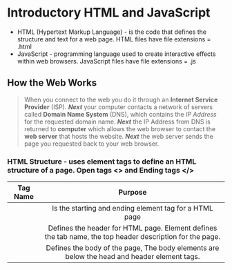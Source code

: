 # Introductory HTML and JavaScript
- HTML (Hypertext Markup Language) - is the code that defines the structure and text for a web page. HTML files have file extensions = .html
- JavaScript - programming language used to create interactive effects within web browsers. JavaScript files have file extensions = .js
## How the Web Works
> When you connect to the web you do it through an **Internet Service Provider** (ISP).
> ***Next*** your computer contacts a network of servers called **Domain Name System** (DNS), which contains the *IP Address* for the requested domain name.
> ***Next*** the IP Address from DNS is returned to **computer** which allows the web browser to contact the **web server** that hosts the website.
> ***Next*** the web server sends the page you requested back to your web browser.
### HTML Structure - uses element tags to define an HTML structure of a page. Open tags <> and Ending tags </>
| Tag Name | Purpose |
| :-: | :-: |
| <html></html> | Is the starting and ending element tag for a HTML page|
| <head></head> | Defines the header for HTML page. Element defines the tab name, the top header description for the page.|
| <body></body> | Defines the body of the page, The body elements are below the head and header element tags.|

